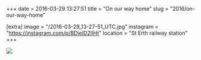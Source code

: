 +++
date = 2016-03-29 13:27:51
title = "On our way home"
slug = "2016/on-our-way-home"

[extra]
image = "/2016-03-29_13-27-51_UTC.jpg"
instagram = "https://instagram.com/p/BDieID2IIHt"
location = "St Erth railway station"
+++

<img src="/2016-03-29_13-27-51_UTC.jpg" />
